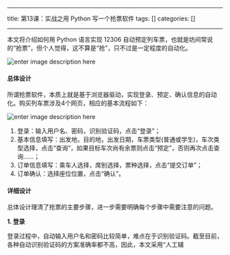 
--- 
title:  第13课：实战之用 Python 写一个抢票软件 
tags: []
categories: [] 

---
本文将介绍如何用 Python 语言实现 12306 自动预定列车票，也就是坊间常说的“抢票”，但个人觉得，这不算是“抢”，只不过是一定程度的自动化。

<img src="http://images.gitbook.cn/8d791570-4d2d-11e8-a87b-c51afd12dea6" alt="enter image description here">

#### 总体设计

所谓抢票软件，本质上就是基于浏览器驱动，实现登录、预定、确认信息的自动化。购买列车票涉及4个网页，相应的基本流程如下：

<img src="http://images.gitbook.cn/ca208ed0-4e7d-11e8-bf5a-d5b4a68c7aca" alt="enter image description here">

 1. 登录：输入用户名、密码，识别验证码，点击“登录”；
 1. 基本信息填写：出发地，目的地，出发日期，车票类型(普通或学生)，车次类型选择，点击“查询”，如果目标车次尚有余票则点击“预定”，否则再次点击查询……；
 1. 订单信息填写：乘车人选择，席别选择，票种选择，点击“提交订单”；
 1. 订单确认：选择座位位置，点击“确认”。

#### 详细设计

总体设计理清了抢票的主要步骤，进一步需要明确每个步骤中需要注意的问题。

**1. 登录**

登录过程中，自动输入用户名和密码比较简单，难点在于识别验证码。截至目前，各种自动识别验证码的方案准确率都不高，因此，本文采用“人工辅
